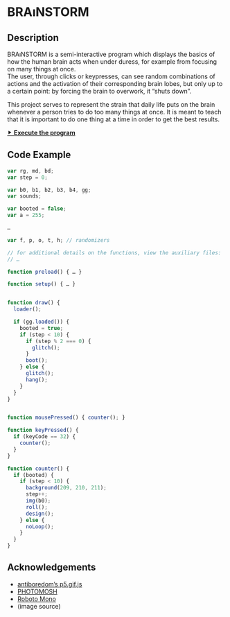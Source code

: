 # BRAıNSTORM

## Description

BRAıNSTORM is a semi-interactive program which displays the basics of how the human brain acts when under duress, for example from focusing on many things at once.  
The user, through clicks or keypresses, can see random combinations of actions and the activation of their corresponding brain lobes, but only up to a certain point: by forcing the brain to overwork, it &ldquo;shuts down&rdquo;.

This project serves to represent the strain that daily life puts on the brain whenever a person tries to do too many things at once. It is meant to teach that it is important to do one thing at a time in order to get the best results.

[⯈ **Execute the program**](https://luferrari.github.io/brainstorm)

## Code Example

```js
var rg, md, bd;
var step = 0;

var b0, b1, b2, b3, b4, gg;
var sounds;

var booted = false;
var a = 255;

…

var f, p, o, t, h; // randomizers
```

```js
// for additional details on the functions, view the auxiliary files:
// …

function preload() { … }

function setup() { … }


function draw() {
  loader();

  if (gg.loaded()) {
    booted = true;
    if (step < 10) {
      if (step % 2 === 0) {
        glitch();
      }
      boot();
    } else {
      glitch();
      hang();
    }
  }
}


function mousePressed() { counter(); }

function keyPressed() {
  if (keyCode == 32) {
    counter();
  }
}
```

```js
function counter() {
  if (booted) {
    if (step < 10) {
      background(209, 210, 211);
      step++;
      img(b0);
      roll();
      design();
    } else {
      noLoop();
    }
  }
}
```

## Acknowledgements

+ [antiboredom&rsquo;s p5.gif.js](https://github.com/antiboredom/p5.gif.js/tree/master)
+ [PHOTOMOSH](https://photomosh.com/)
+ [Roboto Mono](https://fonts.google.com/specimen/Roboto+Mono)
+ (image source)